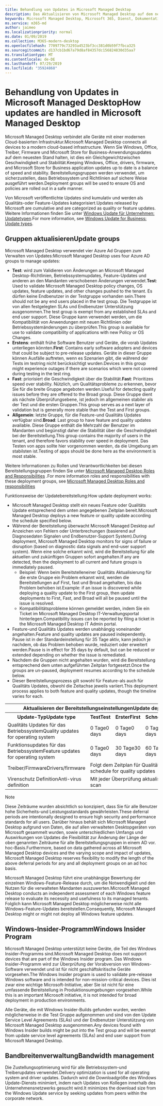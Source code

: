 ```yaml
---
title: Behandlung von Updates in Microsoft Managed Desktop
description: Das Aktualisieren von Microsoft Managed Desktop auf dem neuesten Stand ist ein Gleichgewichtzwischen Geschwindigkeit und Stabilität.
keywords: Microsoft Managed Desktop, Microsoft 365, Dienst, Dokumentation
ms.service: m365-md
author: jaimeo
ms.localizationpriority: normal
ms.date: 01/09/2019
ms.collection: M365-modern-desktop
ms.openlocfilehash: 7709779c73293a4523bf3cc381d0b59f7fbca325
ms.sourcegitcommit: d137cb1bd67a79d8af84357dc156824830d35aa7
ms.translationtype: MT
ms.contentlocale: de-DE
ms.lasthandoff: 07/29/2019
ms.locfileid: "35924868"
---
```

# <a name="how-updates-are-handled-in-microsoft-managed-desktop"></a><span data-ttu-id="88f1a-104">Behandlung von Updates in Microsoft Managed Desktop</span><span class="sxs-lookup"><span data-stu-id="88f1a-104">How updates are handled in Microsoft Managed Desktop</span></span>


<!--This topic is the target for a "Learn more" link in the Admin Portal (aka.ms/update-rings); do not delete.-->

<!--Update management -->

<span data-ttu-id="88f1a-105">Microsoft Managed Desktop verbindet alle Geräte mit einer modernen Cloud-basierten Infrastruktur.</span><span class="sxs-lookup"><span data-stu-id="88f1a-105">Microsoft Managed Desktop connects all devices to a modern cloud-based infrastructure.</span></span> <span data-ttu-id="88f1a-106">Wenn Sie Windows, Office, Treiber, Firmware und Microsoft Store for Business-Anwendungsupdates auf dem neuesten Stand halten, ist dies ein Gleichgewichtzwischen Geschwindigkeit und Stabilität.</span><span class="sxs-lookup"><span data-stu-id="88f1a-106">Keeping Windows, Office, drivers, firmware, and Microsoft Store for Business application updates up to date is a balance of speed and stability.</span></span> <span data-ttu-id="88f1a-107">Bereitstellungsgruppen werden verwendet, um sicherzustellen, dass Betriebssystem und Richtlinien auf sichere Weise ausgeführt werden.</span><span class="sxs-lookup"><span data-stu-id="88f1a-107">Deployment groups will be used to ensure OS and policies are rolled out in a safe manner.</span></span> 

<span data-ttu-id="88f1a-108">Von Microsoft veröffentlichte Updates sind kumulativ und werden als Qualitäts-oder Feature-Updates kategorisiert.</span><span class="sxs-lookup"><span data-stu-id="88f1a-108">Updates released by Microsoft are cumulative and are categorized as quality or feature updates.</span></span>
<span data-ttu-id="88f1a-109">Weitere Informationen finden Sie unter [Windows Update für Unternehmen: Updatetypen](https://docs.microsoft.com/windows/deployment/update/waas-manage-updates-wufb#update-types).</span><span class="sxs-lookup"><span data-stu-id="88f1a-109">For more information, see [Windows Update for Business: Update types](https://docs.microsoft.com/windows/deployment/update/waas-manage-updates-wufb#update-types).</span></span> 

## <a name="update-groups"></a><span data-ttu-id="88f1a-110">Gruppen aktualisieren</span><span class="sxs-lookup"><span data-stu-id="88f1a-110">Update groups</span></span>

<span data-ttu-id="88f1a-111">Microsoft Managed Desktop verwendet vier Azure Ad Gruppen zum Verwalten von Updates:</span><span class="sxs-lookup"><span data-stu-id="88f1a-111">Microsoft Managed Desktop uses four Azure AD groups to manage updates:</span></span>

- <span data-ttu-id="88f1a-112">**Test**: wird zum Validieren von Änderungen an Microsoft Managed Desktop-Richtlinien, Betriebssystemupdates, Feature-Updates und anderen an den Mandanten verschobenen Änderungen verwendet.</span><span class="sxs-lookup"><span data-stu-id="88f1a-112">**Test**: Used to validate Microsoft Managed Desktop policy changes, OS updates, feature updates, and other changes pushed to the tenant.</span></span> <span data-ttu-id="88f1a-113">Es dürfen keine Endbenutzer in der Testgruppe vorhanden sein.</span><span class="sxs-lookup"><span data-stu-id="88f1a-113">There should not be any end users placed in the test group.</span></span> <span data-ttu-id="88f1a-114">Die Testgruppe ist von allen festgelegten SLAs und Endbenutzer Unterstützung ausgenommen.</span><span class="sxs-lookup"><span data-stu-id="88f1a-114">The test group is exempt from any established SLAs and end user support.</span></span> <span data-ttu-id="88f1a-115">Diese Gruppe kann verwendet werden, um die Kompatibilität von Anwendungen mit neuen Richtlinien oder Betriebssystemänderungen zu überprüfen.</span><span class="sxs-lookup"><span data-stu-id="88f1a-115">This group is available for use to validate compatibility of applications with new Policy or OS Changes.</span></span>  
- <span data-ttu-id="88f1a-116">**Erstens**: enthält frühe Software Benutzer und Geräte, die vorab Updates unterliegen könnten.</span><span class="sxs-lookup"><span data-stu-id="88f1a-116">**First**: Contains early software adopters and devices that could be subject to pre-release updates.</span></span> <span data-ttu-id="88f1a-117">Geräte in dieser Gruppe können Ausfälle auftreten, wenn es Szenarien gibt, die während der Tests im testring nicht berücksichtigt wurden.</span><span class="sxs-lookup"><span data-stu-id="88f1a-117">Devices in this group might experience outages if there are scenarios which were not covered during testing in the test ring.</span></span>
- <span data-ttu-id="88f1a-118">**Fast**: priorisiert die Geschwindigkeit über die Stabilität.</span><span class="sxs-lookup"><span data-stu-id="88f1a-118">**Fast**: Prioritizes speed over stability.</span></span> <span data-ttu-id="88f1a-119">Nützlich, um Qualitätsprobleme zu erkennen, bevor Sie für die breite Gruppe angeboten werden.</span><span class="sxs-lookup"><span data-stu-id="88f1a-119">Useful for detecting quality issues before they are offered to the Broad group.</span></span> <span data-ttu-id="88f1a-120">Diese Gruppe dient als nächste Überprüfungsebene, ist jedoch im allgemeinen stabiler als der Test und die ersten Gruppen.</span><span class="sxs-lookup"><span data-stu-id="88f1a-120">This group serves as a next layer of validation but is generally more stable than the Test and First groups.</span></span> 
- <span data-ttu-id="88f1a-121">**Allgemein**: letzte Gruppe, für die Feature-und Qualitäts Updates verfügbar sind.</span><span class="sxs-lookup"><span data-stu-id="88f1a-121">**Broad**: Last group to have feature and quality updates available.</span></span> <span data-ttu-id="88f1a-122">Diese Gruppe enthält die Mehrzahl der Benutzer im Mandanten und begünstigt daher die Stabilität über die Geschwindigkeit bei der Bereitstellung.</span><span class="sxs-lookup"><span data-stu-id="88f1a-122">This group contains the majority of users in the tenant, and therefore favors stability over speed in deployment.</span></span> <span data-ttu-id="88f1a-123">Das Testen von apps sollte hier vorgenommen werden, da die Umgebung am stabilsten ist.</span><span class="sxs-lookup"><span data-stu-id="88f1a-123">Testing of apps should be done here as the environment is most stable.</span></span> 

<span data-ttu-id="88f1a-124">Weitere Informationen zu Rollen und Verantwortlichkeiten bei diesen Bereitstellungsgruppen finden Sie unter [Microsoft Managed Desktop Roles and Responsibilities](../intro/roles-and-responsibilities.md) .</span><span class="sxs-lookup"><span data-stu-id="88f1a-124">For more information roles and responsibilities with these deployment groups, see [Microsoft Managed Desktop Roles and responsibilities](../intro/roles-and-responsibilities.md)</span></span>

<span data-ttu-id="88f1a-125">Funktionsweise der Updatebereitstellung:</span><span class="sxs-lookup"><span data-stu-id="88f1a-125">How update deployment works:</span></span>
- <span data-ttu-id="88f1a-126">Microsoft Managed Desktop stellt ein neues Feature oder Qualitäts Update entsprechend dem unten angegebenen Zeitplan bereit.</span><span class="sxs-lookup"><span data-stu-id="88f1a-126">Microsoft Managed Desktop deploys a new feature or quality update according the schedule specified below.</span></span>
- <span data-ttu-id="88f1a-127">Während der Bereitstellung überwacht Microsoft Managed Desktop auf Anzeichen von Fehlern oder Unterbrechungen (basierend auf Diagnosedaten Signalen und Endbenutzer-Support System).</span><span class="sxs-lookup"><span data-stu-id="88f1a-127">During deployment, Microsoft Managed Desktop monitors for signs of failure or disruption (based on diagnostic data signals and end-user support system).</span></span> <span data-ttu-id="88f1a-128">Wenn eine solche erkannt wird, wird die Bereitstellung für alle aktuellen und zukünftigen Gruppen sofort angehalten.</span><span class="sxs-lookup"><span data-stu-id="88f1a-128">If any are detected, then the deployment to all current and future groups is immediately paused.</span></span>
    - <span data-ttu-id="88f1a-129">Beispiel: Wenn beim Bereitstelleneiner Qualitäts Aktualisierung für die erste Gruppe ein Problem erkannt wird, werden die Bereitstellungen auf First, fast und Broad angehalten, bis das Problem behoben ist.</span><span class="sxs-lookup"><span data-stu-id="88f1a-129">Example: if an issue is discovered while deploying a quality update to the First group, then update deployments to First, Fast, and Broad will all be paused until the issue is resolved.</span></span>
    - <span data-ttu-id="88f1a-130">Kompatibilitätsprobleme können gemeldet werden, indem Sie ein Ticket im Microsoft Managed Desktop IT-Verwaltungsportal hinterlegen.</span><span class="sxs-lookup"><span data-stu-id="88f1a-130">Compatibility issues can be reported by filing a ticket in the Microsoft Managed Desktop IT Admin portal.</span></span>
- <span data-ttu-id="88f1a-131">Feature-und Qualitäts Updates werden unabhängig voneinander angehalten.</span><span class="sxs-lookup"><span data-stu-id="88f1a-131">Feature and quality updates are paused independently.</span></span> <span data-ttu-id="88f1a-132">Pause ist in der Standardeinstellung für 35 Tage aktiv, kann jedoch je nachdem, ob das Problem behoben wurde, reduziert oder erweitert werden.</span><span class="sxs-lookup"><span data-stu-id="88f1a-132">Pause is in effect for 35 days by default, but can be reduced or extended depending on whether the issue is remediated.</span></span>
- <span data-ttu-id="88f1a-133">Nachdem die Gruppen nicht angehalten wurden, wird die Bereitstellung entsprechend dem unten aufgeführten Zeitplan fortgesetzt.</span><span class="sxs-lookup"><span data-stu-id="88f1a-133">Once the groups are un-paused, deployment resumes according to the schedule below.</span></span>
- <span data-ttu-id="88f1a-134">Dieser Bereitstellungsprozess gilt sowohl für Feature-als auch für Qualitäts Updates, obwohl die Zeitachse jeweils variiert.</span><span class="sxs-lookup"><span data-stu-id="88f1a-134">This deployment process applies to both feature and quality updates, though the timeline varies for each.</span></span>

<table>
<tr><th colspan="5"><span data-ttu-id="88f1a-135">Aktualisieren der Bereitstellungseinstellungen</span><span class="sxs-lookup"><span data-stu-id="88f1a-135">Update deployment settings</span></span></th></tr>
<tr><th><span data-ttu-id="88f1a-136">Update-Typ</span><span class="sxs-lookup"><span data-stu-id="88f1a-136">Update type</span></span></th><th><span data-ttu-id="88f1a-137">Test</span><span class="sxs-lookup"><span data-stu-id="88f1a-137">Test</span></span></th><th><span data-ttu-id="88f1a-138">Erster</span><span class="sxs-lookup"><span data-stu-id="88f1a-138">First</span></span></th><th><span data-ttu-id="88f1a-139">Schnell</span><span class="sxs-lookup"><span data-stu-id="88f1a-139">Fast</span></span></th><th><span data-ttu-id="88f1a-140">Allgemein</span><span class="sxs-lookup"><span data-stu-id="88f1a-140">Broad</span></span></th></tr>
<tr><td><span data-ttu-id="88f1a-141">Qualitäts Updates für das Betriebssystem</span><span class="sxs-lookup"><span data-stu-id="88f1a-141">Quality updates for operating system</span></span></td><td><span data-ttu-id="88f1a-142">0 Tage</span><span class="sxs-lookup"><span data-stu-id="88f1a-142">0 days</span></span></td><td><span data-ttu-id="88f1a-143">0 Tage</span><span class="sxs-lookup"><span data-stu-id="88f1a-143">0 days</span></span></td><td><span data-ttu-id="88f1a-144">0 Tage</span><span class="sxs-lookup"><span data-stu-id="88f1a-144">0 days</span></span></td><td><span data-ttu-id="88f1a-145">3 Tage</span><span class="sxs-lookup"><span data-stu-id="88f1a-145">3 days</span></span></td></tr>
<tr><td><span data-ttu-id="88f1a-146">Funktionsupdates für das Betriebssystem</span><span class="sxs-lookup"><span data-stu-id="88f1a-146">Feature updates for operating system</span></span></td><td><span data-ttu-id="88f1a-147">0 Tage</span><span class="sxs-lookup"><span data-stu-id="88f1a-147">0 days</span></span></td><td><span data-ttu-id="88f1a-148">30 Tage</span><span class="sxs-lookup"><span data-stu-id="88f1a-148">30 days</span></span></td><td><span data-ttu-id="88f1a-149">60 Tage</span><span class="sxs-lookup"><span data-stu-id="88f1a-149">60 days</span></span></td><td><span data-ttu-id="88f1a-150">90 Tage</span><span class="sxs-lookup"><span data-stu-id="88f1a-150">90 days</span></span></td></tr>
<tr><td><span data-ttu-id="88f1a-151">Treiber/Firmware</span><span class="sxs-lookup"><span data-stu-id="88f1a-151">Drivers/firmware</span></span></td><td colspan="4"><span data-ttu-id="88f1a-152">Folgt dem Zeitplan für Qualitäts Updates</span><span class="sxs-lookup"><span data-stu-id="88f1a-152">Follows the schedule for quality updates</span></span></td></tr>
<tr><td><span data-ttu-id="88f1a-153">Virenschutz Definition</span><span class="sxs-lookup"><span data-stu-id="88f1a-153">Anti-virus definition</span></span></td><td colspan="4"><span data-ttu-id="88f1a-154">Mit jeder Überprüfung aktualisiert</span><span class="sxs-lookup"><span data-stu-id="88f1a-154">Updated with each scan</span></span></td></tr>
</table>

>[!NOTE]
><span data-ttu-id="88f1a-155">Diese Zeiträume wurden absichtlich so konzipiert, dass Sie für alle Benutzer hohe Sicherheits-und Leistungsstandards gewährleisten.</span><span class="sxs-lookup"><span data-stu-id="88f1a-155">These deferral periods are intentionally designed to ensure high security and performance standards for all users.</span></span> <span data-ttu-id="88f1a-156">Darüber hinaus behält sich Microsoft Managed Desktop aufgrund von Daten, die auf allen verwalteten Desktopgeräten von Microsoft gesammelt wurden, sowie unterschiedlichen Umfangs und Auswirkungen von Updates die Flexibilität zur Änderung der Länge der oben genannten Zeiträume für alle Bereitstellungsgruppen in einem AD vor. hoc-Basis.</span><span class="sxs-lookup"><span data-stu-id="88f1a-156">Furthermore, based on data gathered across all Microsoft Managed Desktop devices and the varying scope and impact of updates, Microsoft Managed Desktop reserves flexibility to modify the length of the above deferral periods for any and all deployment groups on an ad hoc basis.</span></span>
>
><span data-ttu-id="88f1a-157">Microsoft Managed Desktop führt eine unabhängige Bewertung der einzelnen Windows-Feature-Release durch, um die Notwendigkeit und den Nutzen für die verwalteten Mandanten auszuwerten.</span><span class="sxs-lookup"><span data-stu-id="88f1a-157">Microsoft Managed Desktop conducts an independent assessment of each Windows feature release to evaluate its necessity and usefulness to its managed tenants.</span></span> <span data-ttu-id="88f1a-158">Folglich kann Microsoft Managed Desktop möglicherweise nicht alle Windows-Feature-Updates bereitstellen.</span><span class="sxs-lookup"><span data-stu-id="88f1a-158">Consequently, Microsoft Managed Desktop might or might not deploy all Windows feature updates.</span></span> 

## <a name="windows-insider-program"></a><span data-ttu-id="88f1a-159">Windows-Insider-Programm</span><span class="sxs-lookup"><span data-stu-id="88f1a-159">Windows Insider Program</span></span>

<span data-ttu-id="88f1a-160">Microsoft Managed Desktop unterstützt keine Geräte, die Teil des Windows Insider-Programms sind.</span><span class="sxs-lookup"><span data-stu-id="88f1a-160">Microsoft Managed Desktop does not support devices that are part of the Windows Insider program.</span></span> <span data-ttu-id="88f1a-161">Das Windows Insider-Programm wird zur Überprüfung der Vorabversion von Windows-Software verwendet und ist für nicht geschäftskritische Geräte vorgesehen.</span><span class="sxs-lookup"><span data-stu-id="88f1a-161">The Windows Insider program is used to validate pre-release Windows software and is intended for non-mission-critical devices.</span></span> <span data-ttu-id="88f1a-162">Dies ist zwar eine wichtige Microsoft-Initiative, aber Sie ist nicht für eine umfassende Bereitstellung in Produktionsumgebungen vorgesehen.</span><span class="sxs-lookup"><span data-stu-id="88f1a-162">While this is an important Microsoft initiative, it is not intended for broad deployment in production environments.</span></span> 

<span data-ttu-id="88f1a-163">Alle Geräte, die mit Windows Insider-Builds gefunden wurden, werden möglicherweise in die Test Gruppe aufgenommen und sind von den Update Service Level Agreements (SLAs) und der Endbenutzer Unterstützung von Microsoft Managed Desktop ausgenommen.</span><span class="sxs-lookup"><span data-stu-id="88f1a-163">Any devices found with Windows Insider builds might be put into the Test group and will be exempt from update service level agreements (SLAs) and end user support from Microsoft Managed Desktop.</span></span>

## <a name="bandwidth-management"></a><span data-ttu-id="88f1a-164">Bandbreitenverwaltung</span><span class="sxs-lookup"><span data-stu-id="88f1a-164">Bandwidth management</span></span>

<span data-ttu-id="88f1a-165">Die Zustellungsoptimierung wird für alle Betriebssystem-und Treiberupdates verwendet.</span><span class="sxs-lookup"><span data-stu-id="88f1a-165">Delivery optimization is used for all operating system and driver updates.</span></span> <span data-ttu-id="88f1a-166">Dadurch wird die Downloadgröße des Windows Update-Diensts minimiert, indem nach Updates von Kollegen innerhalb des Unternehmensnetzwerks gesucht wird.</span><span class="sxs-lookup"><span data-stu-id="88f1a-166">It minimizes the download size from the Windows Update service by seeking updates from peers within the corporate network.</span></span>


